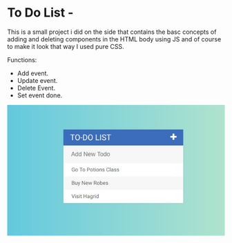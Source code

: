 # To Do List -

This is a small project i did on the side that contains the basc concepts of adding and deleting components in the HTML body using JS and of course to make it look that way I used pure CSS. 

Functions:
- Add event.
- Update event.
- Delete Event.
- Set event done.

![](images/todolist.jpg)


